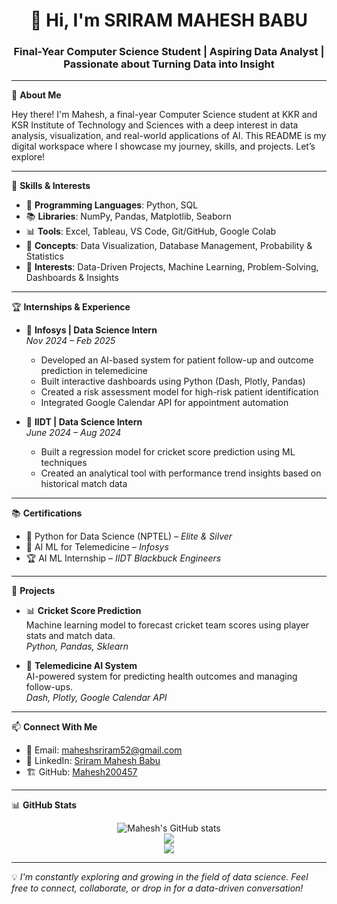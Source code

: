 <h1 align="center">👋 Hi, I'm SRIRAM MAHESH BABU</h1>
<h3 align="center">Final-Year Computer Science Student | Aspiring Data Analyst | Passionate about Turning Data into Insight</h3>

---

📌 **About Me**

Hey there! I'm Mahesh, a final-year Computer Science student at KKR and KSR Institute of Technology and Sciences with a deep interest in data analysis, visualization, and real-world applications of AI. This README is my digital workspace where I showcase my journey, skills, and projects. Let’s explore!

---

🚀 **Skills & Interests**

- 🐍 **Programming Languages**: Python, SQL  
- 📚 **Libraries**: NumPy, Pandas, Matplotlib, Seaborn  
- 📊 **Tools**: Excel, Tableau, VS Code, Git/GitHub, Google Colab  
- 🧠 **Concepts**: Data Visualization, Database Management, Probability & Statistics  
- 🧩 **Interests**: Data-Driven Projects, Machine Learning, Problem-Solving, Dashboards & Insights

---

🏆 **Internships & Experience**

- 🧠 **Infosys | Data Science Intern**  
  _Nov 2024 – Feb 2025_  
  - Developed an AI-based system for patient follow-up and outcome prediction in telemedicine  
  - Built interactive dashboards using Python (Dash, Plotly, Pandas)  
  - Created a risk assessment model for high-risk patient identification  
  - Integrated Google Calendar API for appointment automation

- 🏏 **IIDT | Data Science Intern**  
  _June 2024 – Aug 2024_  
  - Built a regression model for cricket score prediction using ML techniques  
  - Created an analytical tool with performance trend insights based on historical match data

---

📚 **Certifications**

- 🥇 Python for Data Science (NPTEL) – *Elite & Silver*  
- 🧬 AI ML for Telemedicine – *Infosys*  
- 🏆 AI ML Internship – *IIDT Blackbuck Engineers*

---

📂 **Projects**

- 📊 **Cricket Score Prediction**  
  Machine learning model to forecast cricket team scores using player stats and match data.  
  _Python, Pandas, Sklearn_

- 🧠 **Telemedicine AI System**  
  AI-powered system for predicting health outcomes and managing follow-ups.  
  _Dash, Plotly, Google Calendar API_



---

📫 **Connect With Me**

- 📧 Email: [maheshsriram52@gmail.com](mailto:maheshsriram52@gmail.com)  
- 💼 LinkedIn: [Sriram Mahesh Babu](https://www.linkedin.com/in/srirammaheshbabu/)  
- 🏗️ GitHub: [Mahesh200457](https://github.com/Mahesh200457)  

---

📊 **GitHub Stats**

<p align="center">
  <img src="https://github-readme-stats.vercel.app/api?username=mahesh200457&show_icons=true&theme=radical" alt="Mahesh's GitHub stats"/>
  <br/>
  <img src="https://github-readme-stats.vercel.app/api/top-langs/?username=mahesh200457&layout=compact&theme=radical"/>
  <br/>
  <img src="https://github-readme-streak-stats.herokuapp.com/?user=mahesh200457&theme=radical"/>
</p>

---

💡 *I'm constantly exploring and growing in the field of data science. Feel free to connect, collaborate, or drop in for a data-driven conversation!*
